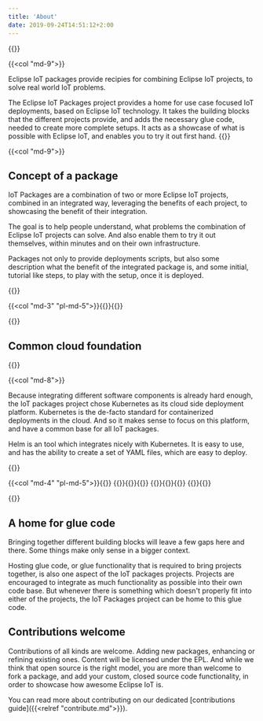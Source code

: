 ```yaml
---
title: 'About'
date: 2019-09-24T14:51:12+2:00 
---
```


{{<row>}}

{{<col "md-9">}}

<p class="lead">
Eclipse IoT packages provide recipies for combining Eclipse IoT projects,
to solve real world IoT problems.
</p>

The Eclipse IoT Packages project provides a home for use case focused IoT deployments,
based on Eclipse IoT technology. It takes the building blocks that the different projects provide,
and adds the necessary glue code, needed to create more complete setups. It acts as a showcase of what
is possible with Eclipse IoT, and enables you to try it out first hand.
{{</col>}}

{{<col "md-9">}}

## Concept of a package

IoT Packages are a combination of two or more Eclipse IoT projects, combined in an integrated way,
leveraging the benefits of each project, to showcasing the benefit of their integration.

The goal is to help people understand, what problems the combination of Eclipse IoT projects can solve.
And also enable them to try it out themselves, within minutes and on their own infrastructure.

Packages not only to provide deployments scripts, but also some description what the benefit of the
integrated package is, and some initial, tutorial like steps, to play with the setup, once it is deployed.

{{</col>}}

{{<col "md-3" "pl-md-5">}}{{<img-fluid src="../images/eclipse-IoT-light.png">}}{{</col>}}

{{</row>}}

## Common cloud foundation

{{<row>}}

{{<col "md-8">}}

Because integrating different software components is already hard enough, the IoT packages project
chose Kubernetes as its cloud side deployment platform. Kubernetes is the de-facto standard for
containerized deployments in the cloud. And so it makes sense to focus on this platform, and have a common
base for all IoT packages.

Helm is an tool which integrates nicely with Kubernetes. It is easy to use, and has the ability to create
a set of YAML files, which are easy to deploy.

{{</col>}}

{{<col "md-4" "pl-md-5">}}{{<row>}}
{{<col>}}{{<img-fluid src="../images/kubernetes.svg">}}{{</col>}}
{{<col>}}{{<img-fluid src="../images/helm.png">}}{{</col>}}
{{</row>}}{{</col>}}

{{</row>}}

## A home for glue code

Bringing together different building blocks will leave a few gaps here and there. Some things make only
sense in a bigger context.

Hosting glue code, or glue functionality that is required to bring projects together, is also one aspect
of the IoT packages projects. Projects are encouraged to integrate as much functionality as possible into
their own code base. But whenever there is something which doesn't properly fit into either of the projects,
the IoT Packages project can be home to this glue code.

## Contributions welcome

Contributions of all kinds are welcome. Adding new packages, enhancing or refining existing ones. Content will
be licensed under the EPL. And while we think that open source is the right model, you are more than
welcome to fork a package, and add your custom, closed source code functionality, in order to showcase how
awesome Eclipse IoT is.

You can read more about contributing on our dedicated [contributions guide]({{<relref "contribute.md">}}).
